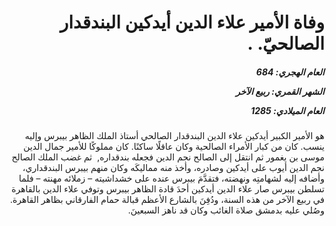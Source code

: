 <h1 dir="rtl">وفاة الأمير علاء الدين أيدكين البندقدار الصالحيّ. .</h1>

<h5 dir="rtl">العام الهجري:  684

الشهر القمري: ربيع الآخر

العام الميلادي: 1285</h5>

<p dir="rtl">هو الأمير الكبير أيدكين علاء الدين البندقدار الصالحي أستاذ الملك الظاهر بيبرس وإليه ينسب. كان من كبار الأمراء الصالحية وكان عاقلًا ساكنًا. كان مملوكًا للأمير جمال الدين موسى بن يغمور ثم انتقل إلى الصالح نجم الدين فجعله بندقداره,  ثم غضب الملك الصالح نجم الدين أيوب على أيدكين وصادره، وأخذ منه مماليكَه وكان منهم بيبرس البندقداري، وأضافه إليه لشهامتِه ونهضته، فتقدَّمَ بيبرس عنده على خشداشيته – زملائه مهنته – فلما تسلطن بيبرس صار علاء الدين أيدكين أحدَ قادة الظاهر بيبرس وتوفي علاء الدين بالقاهرة في ربيع الآخر من هذه السنة، ودُفِنَ بالشارع الأعظم قبالة حمام الفارقاني بظاهر القاهرة. وصُلي عليه بدمشق صلاة الغائب وكان قد ناهز السبعينَ.</p></br>

